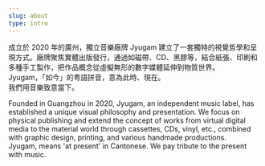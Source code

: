 ```yaml
---
slug: about
type: intro
---
```


成立於 2020 年的廣州，獨立音樂廠牌 Jyugam 建立了一套獨特的視覺哲學和呈現方式。廠牌聚焦實體出版發行，通過如磁帶、CD、黑膠等，結合紙張、印刷和多種手工製作，把作品概念從虛擬無形的數字媒體延伸到物質世界。<br>
Jyugam，「如今」的粤語拼音，意為此時、現在。<br>
我們用音樂致意當下。




<!-- <a href="mailto:fredmamono@gmail.com">fredmamono@gmail.com</a>&nbsp;&nbsp;↓&nbsp;&nbsp;<a href="https://bitmobcc.oss-cn-shenzhen.aliyuncs.com/maf/download/CV_and_Portfolio_of_maf_CN_EN.zip">download.cv</a> -->

<!-- lang -->

Founded in Guangzhou in 2020, Jyugam, an independent music label, has established a unique visual philosophy and presentation. We focus on physical publishing and extend the concept of works from virtual digital media to the material world through cassettes, CDs, vinyl, etc., combined with graphic design, printing, and various handmade productions.<br>
Jyugam, means 'at present' in Cantonese. 
We pay tribute to the present with music.

